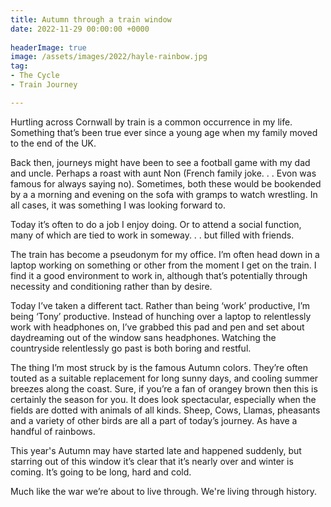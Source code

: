 ```yaml
---
title: Autumn through a train window
date: 2022-11-29 00:00:00 +0000
 
headerImage: true
image: /assets/images/2022/hayle-rainbow.jpg
tag:
- The Cycle
- Train Journey

---
```


Hurtling across Cornwall by train is a common occurrence in my life. Something that’s been true ever since a young age when my family moved to the end of the UK.

Back then, journeys might have been to see a football game with my dad and uncle. Perhaps a roast with aunt Non (French family joke. . . Evon was famous for always saying no). Sometimes, both these would be bookended by a a morning and evening on the sofa with gramps to watch wrestling. In all cases, it was something I was looking forward to.

Today it’s often to do a job I enjoy doing. Or to attend a social function, many of which are tied to work in someway. . . but filled with friends. 

The train has become a pseudonym for my office. I’m often head down in a laptop working on something or other from the moment I get on the train. I find it a good environment to work in, although that’s potentially through necessity and conditioning rather than by desire.

Today I’ve taken a different tact. Rather than being ‘work’ productive, I’m being ‘Tony’ productive. Instead of hunching over a laptop to relentlessly work with headphones on, I’ve grabbed this pad and pen and set about daydreaming out of the window sans headphones. Watching the countryside relentlessly go past is both boring and restful.

The thing I’m most struck by is the famous Autumn colors. They’re often touted as a suitable replacement for long sunny days, and cooling summer breezes along the coast. Sure, if you’re a fan of orangey brown then this is certainly the season for you. It does look spectacular, especially when the fields are dotted with animals of all kinds. Sheep, Cows, Llamas, pheasants and a variety of other birds are all a part of today’s journey. As have a handful of rainbows.

This year's Autumn may have started late and happened suddenly, but starring out of this window it’s clear that it’s nearly over and winter is coming. It’s going to be long, hard and cold.

Much like the war we’re about to live through. We're living through history.
